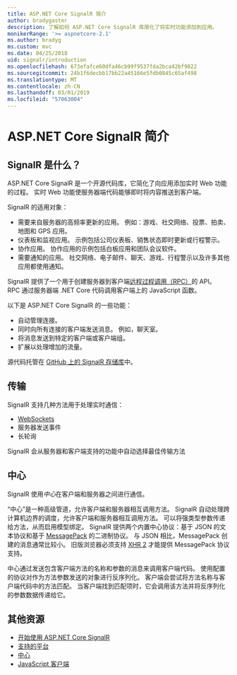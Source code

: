 ```yaml
---
title: ASP.NET Core SignalR 简介
author: bradygaster
description: 了解如何 ASP.NET Core SignalR 库简化了将实时功能添加到应用。
monikerRange: '>= aspnetcore-2.1'
ms.author: bradyg
ms.custom: mvc
ms.date: 04/25/2018
uid: signalr/introduction
ms.openlocfilehash: 673efafce60dfa46cb99f9537fda2bca42bf9822
ms.sourcegitcommit: 24b1f6decbb17bb22a45166e5fdb0845c65af498
ms.translationtype: MT
ms.contentlocale: zh-CN
ms.lasthandoff: 03/01/2019
ms.locfileid: "57063004"
---
```

# <a name="introduction-to-aspnet-core-signalr"></a>ASP.NET Core SignalR 简介

## <a name="what-is-signalr"></a>SignalR 是什么？

ASP.NET Core SignalR 是一个开源代码库，它简化了向应用添加实时 Web 功能的过程。 实时 Web 功能使服务器端代码能够即时将内容推送到客户端。

SignalR 的适用对象：

* 需要来自服务器的高频率更新的应用。 例如：游戏、社交网络、投票、拍卖、地图和 GPS 应用。
* 仪表板和监视应用。 示例包括公司仪表板、销售状态即时更新或行程警示。
* 协作应用。 协作应用的示例包括白板应用和团队会议软件。
* 需要通知的应用。 社交网络、电子邮件、聊天、游戏、行程警示以及许多其他应用都使用通知。

SignalR 提供了一个用于创建服务器到客户端[远程过程调用（RPC）](https://wikipedia.org/wiki/Remote_procedure_call)的 API。 RPC 通过服务器端 .NET Core 代码调用客户端上的 JavaScript 函数。

以下是 ASP.NET Core SignalR 的一些功能：

* 自动管理连接。
* 同时向所有连接的客户端发送消息。 例如，聊天室。
* 将消息发送到特定的客户端或客户端组。
* 扩展以处理增加的流量。

源代码托管在 [GitHub 上的 SignalR 存储库](https://github.com/aspnet/AspNetCore/tree/master/src/SignalR)中。

## <a name="transports"></a>传输

SignalR 支持几种方法用于处理实时通信：

* [WebSockets](https://tools.ietf.org/html/rfc7118)
* 服务器发送事件
* 长轮询

SignalR 会从服务器和客户端支持的功能中自动选择最佳传输方法

## <a name="hubs"></a>中心

SignalR 使用*中心*在客户端和服务器之间进行通信。

“中心”是一种高级管道，允许客户端和服务器相互调用方法。 SignalR 自动处理跨计算机边界的调度，允许客户端和服务器相互调用方法。 可以将强类型参数传递给方法，从而启用模型绑定。 SignalR 提供两个内置中心协议：基于 JSON 的文本协议和基于 [MessagePack](https://msgpack.org/) 的二进制协议。  与 JSON 相比，MessagePack 创建的消息通常比较小。 旧版浏览器必须支持 [XHR 2](https://caniuse.com/#feat=xhr2) 才能提供 MessagePack 协议支持。

中心通过发送包含客户端方法的名称和参数的消息来调用客户端代码。 使用配置的协议对作为方法参数发送的对象进行反序列化。 客户端会尝试将方法名称与客户端代码中的方法匹配。 当客户端找到匹配项时，它会调用该方法并将反序列化的参数数据传递给它。

## <a name="additional-resources"></a>其他资源

* [开始使用 ASP.NET Core SignalR](xref:tutorials/signalr)
* [支持的平台](xref:signalr/supported-platforms)
* [中心](xref:signalr/hubs)
* [JavaScript 客户端](xref:signalr/javascript-client)
